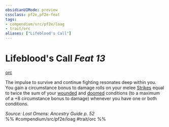 ```yaml
---
obsidianUIMode: preview
cssclass: pf2e,pf2e-feat
tags:
- compendium/src/pf2e/loag
- trait/orc
aliases: ["Lifeblood's Call"]
---
```

# Lifeblood's Call  *Feat 13*  
[orc](../../Rules/traits/orc.md)  


The impulse to survive and continue fighting resonates deep within you. You gain a circumstance bonus to damage rolls on your melee [Strikes](../../Rules/actions/strike.md) equal to twice the sum of your [wounded](../../Rules/conditions.md#Wounded) and [doomed](../../Rules/conditions.md#Doomed) conditions (to a maximum of a +8 circumstance bonus to damage) whenever you have one or both conditions.

*Source: Lost Omens: Ancestry Guide p. 52*  
%% #compendium/src/pf2e/loag #trait/orc %%